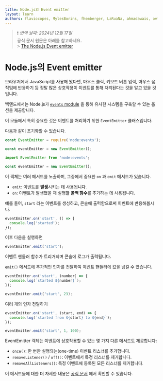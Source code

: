 ```yaml
---
title: Node.js의 Event emitter
layout: learn
authors: flaviocopes, MylesBorins, fhemberger, LaRuaNa, ahmadawais, ovflowd
---
```


> ❗️ _번역 날짜: 2024년 12월 17일_ <br />
> 공식 문서 원문은 아래를 참고하세요.<br /> > [The Node.js Event emitter](https://nodejs.org/en/learn/asynchronous-work/the-nodejs-event-emitter#the-nodejs-event-emitter)

# Node.js의 Event emitter

브라우저에서 JavaScript를 사용해 봤다면, 마우스 클릭, 키보드 버튼 입력, 마우스 움직임에 반응하기 등 정말 많은 상호작용이 이벤트를 통해 처리된다는 것을 알고 있을 것입니다.

백엔드에서는 Node.js가 [`events` module](https://nodejs.org/api/events.html) 을 통해 유사한 시스템을 구축할 수 있는 옵션을 제공합니다.

이 모듈에서 특히 중요한 것은 이벤트를 처리하기 위한 `EventEmitter` 클래스입니다.

다음과 같이 초기화할 수 있습니다.

```js
const EventEmitter = require('node:events');

const eventEmitter = new EventEmitter();
```

```js
import EventEmitter from 'node:events';

const eventEmitter = new EventEmitter();
```

이 객체는 여러 메서드를 노출하며, 그중에서 중요한 `on` 과 `emit` 메서드가 있습니다.

- `emit`: 이벤트를 **발생**시키는 데 사용됩니다.
- `on`: 이벤트가 발생했을 때 실행할 **콜백 함수**를 추가하는 데 사용됩니다.

예를 들어, `start` 라는 이벤트를 생성하고, 콘솔에 출력함으로써 이벤트에 반응해봅시다.

```js
eventEmitter.on('start', () => {
  console.log('started');
});
```

이후 다음을 실행하면

```js
eventEmitter.emit('start');
```

이벤트 핸들러 함수가 트리거되며 콘솔에 로그가 출력됩니다.

`emit()` 메서드에 추가적인 인자를 전달하여 이벤트 핸들러에 값을 넘길 수 있습니다.

```js
eventEmitter.on('start', (number) => {
  console.log(`started ${number}`);
});

eventEmitter.emit('start', 23);
```

여러 개의 인자 전달하기

```js
eventEmitter.on('start', (start, end) => {
  console.log(`started from ${start} to ${end}`);
});

eventEmitter.emit('start', 1, 100);
```

EventEmitter 객체는 이벤트에 상호작용할 수 있는 몇 가지 다른 메서드도 제공합니다:

- `once()`: 한 번만 실행되는(one-time) 이벤트 리스너를 추가합니다.
- `removeListener()` / `off()`: 이벤트에서 특정 리스너를 제거합니다.
- `removeAllListeners()`: 특정 이벤트에 등록된 모든 리스너를 제거합니다.

이 메서드들에 대한 더 자세한 내용은 [공식 문서](https://nodejs.org/api/events.html) 에서 확인할 수 있습니다.
